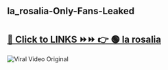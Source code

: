 
 ## la_rosalia-Only-Fans-Leaked

# <h2><a href="https://clipsfans.com/la_rosalia&ref=git">🔗 Click to LINKS ⏩⏩ 👉 🟢 la rosalia </a></h2>

<a href="https://clipsfans.com/la_rosalia&ref=git" rel="nofollow" data-target="animated-image.originalLink"><img src="https://i.ibb.co.com/xMMVF88/686577567.gif" alt="Viral Video Original" style="max-width: 100%; display: inline-block;" data-target="animated-image.originalImage"></a>
